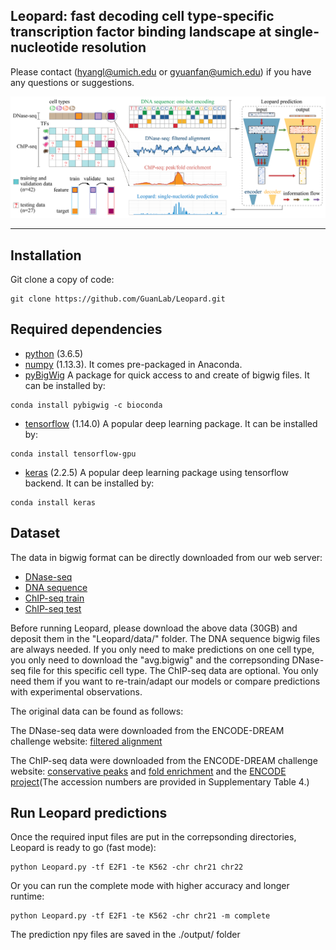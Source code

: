 ## Leopard: fast decoding cell type-specific transcription factor binding landscape at single-nucleotide resolution

Please contact (hyangl@umich.edu or gyuanfan@umich.edu) if you have any questions or suggestions.

![Figure1](figure/fig1.png?raw=true "Title")

---

## Installation
Git clone a copy of code:
```
git clone https://github.com/GuanLab/Leopard.git
```
## Required dependencies

* [python](https://www.python.org) (3.6.5)
* [numpy](http://www.numpy.org/) (1.13.3). It comes pre-packaged in Anaconda.
* [pyBigWig](https://github.com/deeptools/pyBigWig) A package for quick access to and create of bigwig files. It can be installed by:
```
conda install pybigwig -c bioconda
```
* [tensorflow](https://www.tensorflow.org/) (1.14.0) A popular deep learning package. It can be installed by:
```
conda install tensorflow-gpu
```
* [keras](https://keras.io/) (2.2.5) A popular deep learning package using tensorflow backend. It can be installed by:
```
conda install keras
```

## Dataset
The data in bigwig format can be directly downloaded from our web server:
* [DNase-seq](https://guanfiles.dcmb.med.umich.edu/dnase_bigwig/)
* [DNA sequence](https://guanfiles.dcmb.med.umich.edu/dna_bigwig/)
* [ChIP-seq train](https://guanfiles.dcmb.med.umich.edu/chipseq_conservative_refine_bigwig/)
* [ChIP-seq test](https://guanfiles.dcmb.med.umich.edu/test_chipseq_conservative_refine_bigwig/)


Before running Leopard, please download the above data (30GB) and deposit them in the "Leopard/data/" folder. The DNA sequence bigwig files are always needed. If you only need to make predictions on one cell type, you only need to download the "avg.bigwig" and the correpsonding DNase-seq file for this specific cell type. The ChIP-seq data are optional. You only need them if you want to re-train/adapt our models or compare predictions with experimental observations.

The original data can be found as follows:

The DNase-seq data were downloaded from the ENCODE-DREAM challenge website:
[filtered alignment](https://www.synapse.org/#!Synapse:syn6176232)

The ChIP-seq data were downloaded from the ENCODE-DREAM challenge website:
[conservative peaks](https://www.synapse.org/#!Synapse:syn6181337) and [fold enrichment](https://www.synapse.org/#!Synapse:syn6181334)
and the [ENCODE project](https://www.encodeproject.org/)(The accession numbers are provided in Supplementary Table 4.)

## Run Leopard predictions
Once the required input files are put in the correpsonding directories, Leopard is ready to go (fast mode):
```
python Leopard.py -tf E2F1 -te K562 -chr chr21 chr22
```
Or you can run the complete mode with higher accuracy and longer runtime:
```
python Leopard.py -tf E2F1 -te K562 -chr chr21 -m complete
```
The prediction npy files are saved in the ./output/ folder


